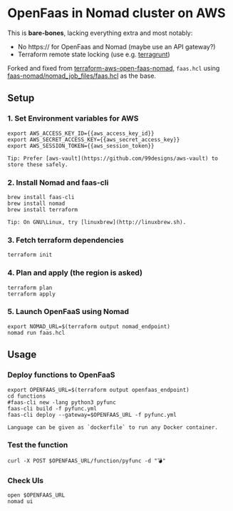 OpenFaas in Nomad cluster on AWS
================================

This is **bare-bones**, lacking everything extra and most notably:
  - No https:// for OpenFaas and Nomad (maybe use an API gateway?)
  - Terraform remote state locking (use e.g. [terragrunt](https://github.com/gruntwork-io/terragrunt))

Forked and fixed from [terraform-aws-open-faas-nomad](https://github.com/nicholasjackson/terraform-aws-open-faas-nomad), `faas.hcl` using [faas-nomad/nomad_job_files/faas.hcl](https://github.com/hashicorp/faas-nomad/blob/master/nomad_job_files/faas.hcl) as the base.


Setup
-----

### 1. Set Environment variables for AWS

    export AWS_ACCESS_KEY_ID={{aws_access_key_id}}
    export AWS_SECRET_ACCESS_KEY={{aws_secret_access_key}}
    export AWS_SESSION_TOKEN={{aws_session_token}}

    Tip: Prefer [aws-vault](https://github.com/99designs/aws-vault) to store these safely.

### 2. Install Nomad and faas-cli

    brew install faas-cli
    brew install nomad
    brew install terraform

    Tip: On GNU\Linux, try [linuxbrew](http://linuxbrew.sh).

### 3. Fetch terraform dependencies

    terraform init

### 4. Plan and apply (the region is asked)

    terraform plan
    terraform apply

### 5. Launch OpenFaaS using Nomad

    export NOMAD_URL=$(terraform output nomad_endpoint)
    nomad run faas.hcl


Usage
-----

### Deploy functions to OpenFaaS

    export OPENFAAS_URL=$(terraform output openfaas_endpoint)
    cd functions
    #faas-cli new -lang python3 pyfunc
    faas-cli build -f pyfunc.yml
    faas-cli deploy --gateway=$OPENFAAS_URL -f pyfunc.yml

    Language can be given as `dockerfile` to run any Docker container.

### Test the function

    curl -X POST $OPENFAAS_URL/function/pyfunc -d "💣"

### Check UIs

    open $OPENFAAS_URL
    nomad ui
